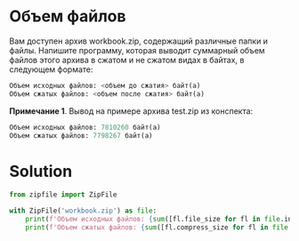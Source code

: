 # Объем файлов

Вам доступен архив workbook.zip, содержащий различные папки и файлы. Напишите программу, которая выводит суммарный объем
файлов этого архива в сжатом и не сжатом видах в байтах, в следующем формате:

```python
Объем исходных файлов: <объем до сжатия> байт(а)
Объем сжатых файлов: <объем после сжатия> байт(а)
```

**Примечание 1**. Вывод на примере архива test.zip из конспекта:

```python
Объем исходных файлов: 7810260 байт(а)
Объем сжатых файлов: 7798267 байт(а)
```

# Solution

```python
from zipfile import ZipFile

with ZipFile('workbook.zip') as file:
    print(f'Объем исходных файлов: {sum([fl.file_size for fl in file.infolist()])} байт(а)')
    print(f'Объем сжатых файлов: {sum([fl.compress_size for fl in file.infolist()])} байт(а)')
```